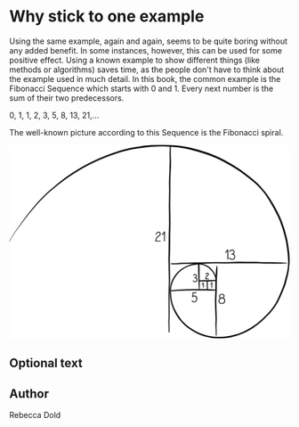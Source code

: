 <!-- BEGIN TITLE -->
# Why stick to one example
<!-- END TITLE -->

<!-- BEGIN BODY -->
Using the same example, again and again, seems to be quite boring without any added benefit.
In some instances, however, this can be used for some positive effect. Using a known example to show different things (like methods or algorithms) saves time, as the people don't have to think about the example used in much detail.
In this book, the common example is the Fibonacci Sequence which starts with 0 and 1. Every next number is the sum of their two predecessors. 

0, 1, 1, 2, 3, 5, 8, 13, 21,... 

The well-known picture according to this Sequence is the Fibonacci spiral.
<!-- END BODY -->


![Image title](../images/image-117-why-stick-to-one-example.svg)


## Optional text
<!-- BEGIN OPTIONAL -->

<!-- END OPTIONAL -->



## Author
<!-- BEGIN AUTHOR -->
Rebecca Dold
<!-- END AUTHOR -->
